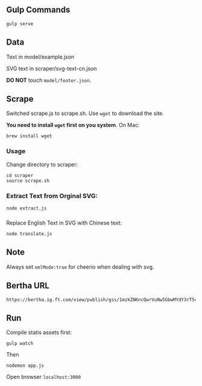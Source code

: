 ## Gulp Commands

`gulp serve`

## Data

Text in model/example.json

SVG text in scraper/svg-text-cn.json

**DO NOT** touch `model/footer.json`.

## Scrape

Switched scrape.js to scrape.sh.
Use `wget` to download the site.

**You need to install `wget` first on you system**. On Mac:

```
brew install wget
```

### Usage
Change directory to scraper:
```
cd scraper 
source scrape.sh
```

### Extract Text from Orginal SVG:
```
node extract.js
```

###
Replace English Text in SVG with Chinese text:
```
node translate.js
```

## Note
Always set `xmlMode:true` for cheerio when dealing with svg.

## Bertha URL
```
https://bertha.ig.ft.com/view/publish/gss/1mzkZNKncQwrVuNw5GbwMYdY3rT54N8vaGXFEhjnJoJA/data,credits,groups,options
```

## Run

Compile statis assets first:
```
gulp watch
```

Then
```
nodemon app.js
```

Open browser `localhost:3000`